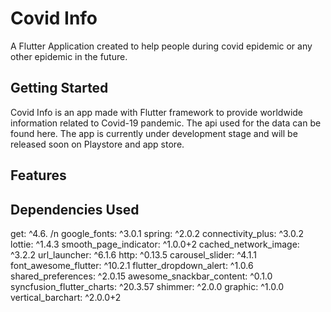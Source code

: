 # Covid Info

A Flutter Application created to help people during covid epidemic or any other epidemic in the future.

## Getting Started
 
 Covid Info is an app made with Flutter framework to provide worldwide information related to Covid-19 pandemic. The api used for the data can be found here. The app is currently under development stage and will be released soon on Playstore and app store.
 
 ## Features
 
 
 
 ## Dependencies Used
 
   get: ^4.6. /n
  google_fonts: ^3.0.1
  spring: ^2.0.2
  connectivity_plus: ^3.0.2
  lottie: ^1.4.3
  smooth_page_indicator: ^1.0.0+2
  cached_network_image: ^3.2.2
  url_launcher: ^6.1.6
  http: ^0.13.5
  carousel_slider: ^4.1.1
  font_awesome_flutter: ^10.2.1
  flutter_dropdown_alert: ^1.0.6
  shared_preferences: ^2.0.15
  awesome_snackbar_content: ^0.1.0
  syncfusion_flutter_charts: ^20.3.57
  shimmer: ^2.0.0
  graphic: ^1.0.0
  vertical_barchart: ^2.0.0+2
